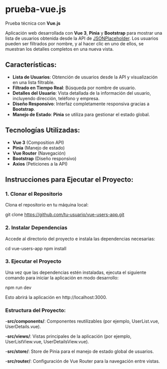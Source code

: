 # prueba-vue.js
Prueba técnica con **Vue.js**

Aplicación web desarrollada con **Vue 3**, **Pinia** y **Bootstrap** para mostrar una lista de usuarios obtenida desde la API de [JSONPlaceholder](https://jsonplaceholder.typicode.com/users). Los usuarios pueden ser filtrados por nombre, y al hacer clic en uno de ellos, se muestran los detalles completos en una nueva vista.

## **Características:**
- **Lista de Usuarios**: Obtención de usuarios desde la API y visualización en una lista filtrable.
- **Filtrado en Tiempo Real**: Búsqueda por nombre de usuario.
- **Detalles del Usuario**: Vista detallada de la información del usuario, incluyendo dirección, teléfono y empresa.
- **Diseño Responsivo**: Interfaz completamente responsiva gracias a **Bootstrap**.
- **Manejo de Estado**: **Pinia** se utiliza para gestionar el estado global.

## **Tecnologías Utilizadas:**
- **Vue 3** (Composition API)
- **Pinia** (Manejo de estado)
- **Vue Router** (Navegación)
- **Bootstrap** (Diseño responsivo)
- **Axios** (Peticiones a la API)

## **Instrucciones para Ejecutar el Proyecto:**

### **1. Clonar el Repositorio**
Clona el repositorio en tu máquina local:

git clone https://github.com/tu-usuario/vue-users-app.git

### **2. Instalar Dependencias**
Accede al directorio del proyecto e instala las dependencias necesarias:

cd vue-users-app
npm install

### **3. Ejecutar el Proyecto**
Una vez que las dependencias estén instaladas, ejecuta el siguiente comando para iniciar la aplicación en modo desarrollo:

npm run dev

Esto abrirá la aplicación en http://localhost:3000.

### **Estructura del Proyecto:**
-**src/components/**: Componentes reutilizables (por ejemplo, UserList.vue, UserDetails.vue).

-**src/views/**: Vistas principales de la aplicación (por ejemplo, UserListView.vue, UserDetailsView.vue).

-**src/store/**: Store de Pinia para el manejo de estado global de usuarios.

-**src/router/**: Configuración de Vue Router para la navegación entre vistas.
